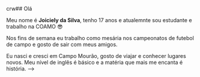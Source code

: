  crw## Olá

Meu nome é **Joiciely da Silva**, tenho 17 anos e atualemnte sou estudante e trabalho na COAMO :sunglasses: 

Nos fins de semana eu trabalho como mesária nos campeonatos de futebol de campo e gosto de sair com meus amigos. 

Eu nasci e cresci em Campo Mourão, gosto de viajar e conhecer lugares novos. Meu nível de inglês é básico e a matéria que mais me encanta é história.
-->
